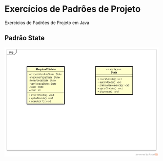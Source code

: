 # Exercícios de Padrões de Projeto
Exercícios de Padrões de Projeto em Java
## Padrão State

![Class Diagram](Class_Diagram_State.png)